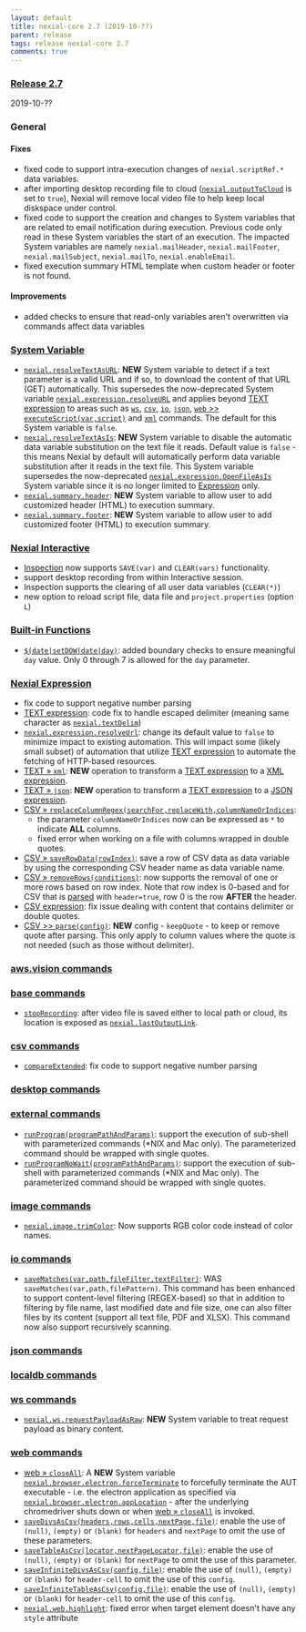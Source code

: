 ```yaml
---
layout: default
title: nexial-core 2.7 (2019-10-??)
parent: release
tags: release nexial-core 2.7
comments: true
---
```


### <a href="https://github.com/nexiality/nexial-core/releases/tag/nexial-core-v2.7_0???" class="external-link" target="_nexial_link">Release 2.7</a>
2019-10-??


### General
#### Fixes
- fixed code to support intra-execution changes of `nexial.scriptRef.*` data variables.
- after importing desktop recording file to cloud ([`nexial.outputToCloud`](../systemvars/index#nexial.outputToCloud) 
  is set to `true`), Nexial will remove local video file to help keep local diskspace under control.
- fixed code to support the creation and changes to System variables that are related to email notification during 
  execution. Previous code only read in these System variables the start of an execution. The impacted System variables 
  are namely `nexial.mailHeader`, `nexial.mailFooter`, `nexial.mailSubject`, `nexial.mailTo`, `nexial.enableEmail`.
- fixed execution summary HTML template when custom header or footer is not found.

#### Improvements
- added checks to ensure that read-only variables aren't overwritten via commands affect data variables


### [System Variable](../systemvars)
- [`nexial.resolveTextAsURL`](../systemvars/index#nexial.resolveTextAsURL): **NEW** System variable to detect if a text 
  parameter is a valid URL and if so, to download the content of that URL (GET) automatically. This supersedes the 
  now-deprecated System variable [`nexial.expression.resolveURL`](../systemvars/index#nexial.expression.resolveURL) and
  applies beyond [TEXT expression](../expressions/TEXTexpression) to areas such as [`ws`](../commands/ws), 
  [`csv`](../commands/csv), [`io`](../commands/io), [`json`](../commands/json), 
  [`web` >> `executeScript(var,script)`](../commands/web/executeScript(var,script)) and [`xml`](../commands/xml) 
  commands. The default for this System variable is `false`.
- [`nexial.resolveTextAsIs`](../systemvars/index#nexial.resolveTextAsIs): **NEW** System variable to disable the 
  automatic data variable substitution on the text file it reads. Default value is `false` - this means Nexial by default
  will automatically perform data variable substitution after it reads in the text file. This System variable supersedes
  the now-deprecated [`nexial.expression.OpenFileAsIs`](../systemvars/index#nexial.expression.OpenFileAsIs) System
  variable since it is no longer limited to [Expression](../expressions) only.
- [`nexial.summary.header`](../systemvars/index#nexial.summary.header): **NEW** System variable to allow user to add 
  customized header (HTML) to execution summary.
- [`nexial.summary.footer`](../systemvars/index#nexial.summary.footer): **NEW** System variable to allow user to add 
  customized footer (HTML) to execution summary.


### [Nexial Interactive](../interactive)
- [Inspection](../interactive/index#inspection) now supports `SAVE(var)` and `CLEAR(vars)` functionality.
- support desktop recording from within Interactive session.
- Inspection supports the clearing of all user data variables (`CLEAR(*)`)
- new option to reload script file, data file and `project.properties` (option `L`)


### [Built-in Functions](../functions)
- [`$(date|setDOW|date|day)`](../functions/$(date).md#datesetdowdateday): added boundary checks to ensure meaningful 
  `day` value. Only 0 through 7 is allowed for the `day` parameter. 


### [Nexial Expression](../expressions)
- fix code to support negative number parsing
- [TEXT expression](../expressions/TEXTexpression): code fix to handle escaped delimiter (meaning same character as 
  [`nexial.textDelim`](../systemvars/index#nexial.textDelim))
- [`nexial.expression.resolveUrl`](../systemvars/index#nexial.expression.resolveUrl): change its default value to
  `false` to minimize impact to existing automation. This will impact some (likely small subset) of automation that
  utilize [TEXT expression](../expressions/TEXTexpression) to automate the fetching of HTTP-based resources.
- [TEXT &raquo; `xml`](../expressions/TEXTexpression#xml): **NEW** operation to transform a 
  [TEXT expression](../expressions/TEXTexpression) to a [XML expression](../expressions/XMLexpression).
- [TEXT &raquo; `json`](../expressions/TEXTexpression#json): **NEW** operation to transform a 
  [TEXT expression](../expressions/TEXTexpression) to a [JSON expression](../expressions/JSONexpression).
- [CSV &raquo; `replaceColumnRegex(searchFor,replaceWith,columnNameOrIndices`](../expressions/CSVexpression#replacecolumnregexsearchforreplacewithcolumnnameorindices):
  - the parameter `columnNameOrIndices` now can be expressed as `*` to indicate **ALL** columns.
  - fixed error when working on a file with columns wrapped in double quotes.
- [CSV &raquo; `saveRowData(rowIndex)`](../expressions/CSVexpression#saveRowData(rowIndex)): save a row of CSV data
  as data variable by using the corresponding CSV header name as data variable name.
- [CSV &raquo; `removeRows(conditions)`](../expressions/CSVexpression#removerowsconditions): now supports the 
  removal of one or more rows based on row index. Note that row index is 0-based and for CSV that is 
  [parsed](../expressions/CSVexpression#parseconfig) with `header=true`, row 0 is the row **AFTER** the header.
- [CSV expression](../expressions/CSVexpression): fix issue dealing with content that contains delimiter or double quotes.
- [CSV >> `parse(config)`](../expressions/CSVexpression#parseconfig): **NEW** config - `keepQuote` - to keep or remove
  quote after parsing. This only apply to column values where the quote is not needed (such as those without delimiter).


### [aws.vision commands](../commands/aws.vision)


### [base commands](../commands/base)
- [`stopRecording`](../commands/base/stopRecording()): after video file is saved either to local path or cloud, its 
  location is exposed as [`nexial.lastOutputLink`](../systemvars/index#nexial.lastOutputLink).


### [csv commands](../commands/csv)
- [`compareExtended`](../commands/csv/compareExtended(var,profile,expected,actual)): fix code to support negative 
  number parsing


### [desktop commands](../commands/desktop)


### [external commands](../commands/external)
- [`runProgram(programPathAndParams)`](../commands/external/runProgram(programPathAndParams)): support the execution 
  of sub-shell with parameterized commands (*NIX and Mac only). The parameterized command should be wrapped with single 
  quotes.
- [`runProgramNoWait(programPathAndParams)`](../commands/external/runProgramNoWait(programPathAndParams)): support 
  the execution of sub-shell with parameterized commands (*NIX and Mac only). The parameterized command should be 
  wrapped with single quotes.


### [image commands](../commands/image)
- [`nexial.image.trimColor`](../systemvars/index#nexial.image.trimColor):  Now supports RGB color code instead of color
  names.
 

### [io commands](../commands/io)
- [`saveMatches(var,path,fileFilter,textFilter)`](../commands/io/saveMatches(var,path,fileFilter,textFilter)):
  WAS `saveMatches(var,path,filePattern)`. This command has been enhanced to support content-level filtering (REGEX-based)
  so that in addition to filtering by file name, last modified date and file size, one can also filter files by its content 
  (support all text file, PDF and XLSX). This command now also support recursively scanning.


### [json commands](../commands/json)


### [localdb commands](../commands/localdb)


### [ws commands](../commands/ws)
- [`nexial.ws.requestPayloadAsRaw`](../systemvars/index#nexial.ws.equestPayloadAsRaw): **NEW** System variable to 
  treat request payload as binary content.


### [web commands](../commands/web)
- [web &raquo; `closeAll`](../commands/web/closeAll()): A **NEW** System variable  
  [`nexial.browser.electron.forceTerminate`](../systemvars/index#nexial.browser.electron.forceTerminate) to forcefully 
  terminate the AUT executable - i.e. the electron application as specified via 
  [`nexial.browser.electron.appLocation`](../systemvars/index#nexial.browser.electron.appLocation) - after the 
  underlying chromedriver shuts down or when [web &raquo; `closeAll`](../commands/web/closeAll()) is invoked.
- [`saveDivsAsCsv(headers,rows,cells,nextPage,file)`](../commands/web/saveDivsAsCsv(headers,rows,cells,nextPage,file)):
  enable the use of `(null)`, `(empty)` or `(blank)` for `headers` and `nextPage` to omit the use of these parameters.
- [`saveTableAsCsv(locator,nextPageLocator,file)`](../commands/web/saveTableAsCsv(locator,nextPageLocator,file)):
  enable the use of `(null)`, `(empty)` or `(blank)` for `nextPage` to omit the use of this parameter.
- [`saveInfiniteDivsAsCsv(config,file)`](../commands/web/saveInfiniteDivsAsCsv(config,file)):
  enable the use of `(null)`, `(empty)` or `(blank)` for `header-cell` to omit the use of this `config`.
- [`saveInfiniteTableAsCsv(config,file)`](../commands/web/saveInfiniteTableAsCsv(config,file)):
  enable the use of `(null)`, `(empty)` or `(blank)` for `header-cell` to omit the use of this `config`.
- [`nexial.web.highlight`](../systemvars/index#nexial.web.highlight): fixed error when target element doesn't have any 
  `style` attribute
